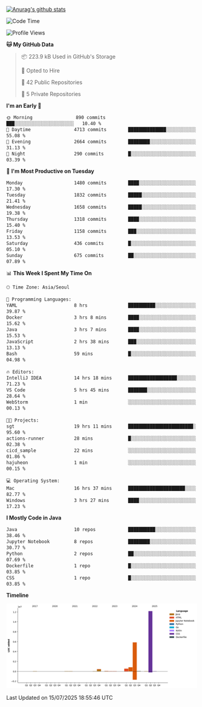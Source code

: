 [![Anurag's github stats](https://github-readme-stats.vercel.app/api?username=hajubal)](https://github.com/anuraghazra/github-readme-stats)

<!--START_SECTION:waka-->
![Code Time](http://img.shields.io/badge/Code%20Time-603%20hrs%2052%20mins-blue)

![Profile Views](http://img.shields.io/badge/Profile%20Views-0-blue)

**🐱 My GitHub Data** 

> 📦 223.9 kB Used in GitHub's Storage 
 > 
> 💼 Opted to Hire
 > 
> 📜 42 Public Repositories 
 > 
> 🔑 5 Private Repositories 
 > 
**I'm an Early 🐤** 

```text
🌞 Morning                890 commits         ███░░░░░░░░░░░░░░░░░░░░░░   10.40 % 
🌆 Daytime                4713 commits        ██████████████░░░░░░░░░░░   55.08 % 
🌃 Evening                2664 commits        ████████░░░░░░░░░░░░░░░░░   31.13 % 
🌙 Night                  290 commits         █░░░░░░░░░░░░░░░░░░░░░░░░   03.39 % 
```
📅 **I'm Most Productive on Tuesday** 

```text
Monday                   1480 commits        ████░░░░░░░░░░░░░░░░░░░░░   17.30 % 
Tuesday                  1832 commits        █████░░░░░░░░░░░░░░░░░░░░   21.41 % 
Wednesday                1658 commits        █████░░░░░░░░░░░░░░░░░░░░   19.38 % 
Thursday                 1318 commits        ████░░░░░░░░░░░░░░░░░░░░░   15.40 % 
Friday                   1158 commits        ███░░░░░░░░░░░░░░░░░░░░░░   13.53 % 
Saturday                 436 commits         █░░░░░░░░░░░░░░░░░░░░░░░░   05.10 % 
Sunday                   675 commits         ██░░░░░░░░░░░░░░░░░░░░░░░   07.89 % 
```


📊 **This Week I Spent My Time On** 

```text
🕑︎ Time Zone: Asia/Seoul

💬 Programming Languages: 
YAML                     8 hrs               ██████████░░░░░░░░░░░░░░░   39.87 % 
Docker                   3 hrs 8 mins        ████░░░░░░░░░░░░░░░░░░░░░   15.62 % 
Java                     3 hrs 7 mins        ████░░░░░░░░░░░░░░░░░░░░░   15.53 % 
JavaScript               2 hrs 38 mins       ███░░░░░░░░░░░░░░░░░░░░░░   13.13 % 
Bash                     59 mins             █░░░░░░░░░░░░░░░░░░░░░░░░   04.98 % 

🔥 Editors: 
IntelliJ IDEA            14 hrs 18 mins      ██████████████████░░░░░░░   71.23 % 
VS Code                  5 hrs 45 mins       ███████░░░░░░░░░░░░░░░░░░   28.64 % 
WebStorm                 1 min               ░░░░░░░░░░░░░░░░░░░░░░░░░   00.13 % 

🐱‍💻 Projects: 
sgt                      19 hrs 11 mins      ████████████████████████░   95.60 % 
actions-runner           28 mins             █░░░░░░░░░░░░░░░░░░░░░░░░   02.38 % 
cicd_sample              22 mins             ░░░░░░░░░░░░░░░░░░░░░░░░░   01.86 % 
hajuheon                 1 min               ░░░░░░░░░░░░░░░░░░░░░░░░░   00.15 % 

💻 Operating System: 
Mac                      16 hrs 37 mins      █████████████████████░░░░   82.77 % 
Windows                  3 hrs 27 mins       ████░░░░░░░░░░░░░░░░░░░░░   17.23 % 
```

**I Mostly Code in Java** 

```text
Java                     10 repos            ██████████░░░░░░░░░░░░░░░   38.46 % 
Jupyter Notebook         8 repos             ████████░░░░░░░░░░░░░░░░░   30.77 % 
Python                   2 repos             ██░░░░░░░░░░░░░░░░░░░░░░░   07.69 % 
Dockerfile               1 repo              █░░░░░░░░░░░░░░░░░░░░░░░░   03.85 % 
CSS                      1 repo              █░░░░░░░░░░░░░░░░░░░░░░░░   03.85 % 
```



**Timeline**

![Lines of Code chart](https://raw.githubusercontent.com/hajubal/hajubal/main/assets/bar_graph.png)


 Last Updated on 15/07/2025 18:55:46 UTC
<!--END_SECTION:waka-->